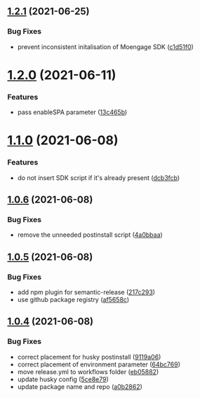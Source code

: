 ## [1.2.1](https://github.com/abillionveg/react-moengage/compare/v1.2.0...v1.2.1) (2021-06-25)


### Bug Fixes

* prevent inconsistent initalisation of Moengage SDK ([c1d51f0](https://github.com/abillionveg/react-moengage/commit/c1d51f07d60021d783e191ecfbe0caa4c9716999))

# [1.2.0](https://github.com/abillionveg/react-moengage/compare/v1.1.0...v1.2.0) (2021-06-11)


### Features

* pass enableSPA parameter ([13c465b](https://github.com/abillionveg/react-moengage/commit/13c465bacdf9458bfa2483d95a9db38bb062082b))

# [1.1.0](https://github.com/abillionveg/react-moengage/compare/v1.0.6...v1.1.0) (2021-06-08)


### Features

* do not insert SDK script if it's already present ([dcb3fcb](https://github.com/abillionveg/react-moengage/commit/dcb3fcb15385029c69f570e92fa022f282439843))

## [1.0.6](https://github.com/abillionveg/react-moengage/compare/v1.0.5...v1.0.6) (2021-06-08)


### Bug Fixes

* remove the unneeded postinstall script ([4a0bbaa](https://github.com/abillionveg/react-moengage/commit/4a0bbaa74b33a16605bcc6cfb6e49ee763fa23d7))

## [1.0.5](https://github.com/abillionveg/react-moengage/compare/v1.0.4...v1.0.5) (2021-06-08)


### Bug Fixes

* add npm plugin for semantic-release ([217c293](https://github.com/abillionveg/react-moengage/commit/217c2932523365a652fa65d6b1333452647f1eb3))
* use github package registry ([af5658c](https://github.com/abillionveg/react-moengage/commit/af5658cf118ccaaea63493db7bf26f78c5e94601))

## [1.0.4](https://github.com/abillionveg/react-moengage/compare/v1.0.3...v1.0.4) (2021-06-08)


### Bug Fixes

* correct placement for husky postinstall ([9119a06](https://github.com/abillionveg/react-moengage/commit/9119a0663ba4bd97bd263dd45476a60db68b5d57))
* correct placement of environment parameter ([64bc769](https://github.com/abillionveg/react-moengage/commit/64bc76917168546aa83ef13b8b89f180af2feda8))
* move release.yml to workflows folder ([eb05882](https://github.com/abillionveg/react-moengage/commit/eb058820153b43166ec974fbd807136796bbe6cd))
* update husky config ([5ce8e79](https://github.com/abillionveg/react-moengage/commit/5ce8e796314057c57f96e1f06105a865edc62208))
* update package name and repo ([a0b2862](https://github.com/abillionveg/react-moengage/commit/a0b28625f17b370f1a62fd61f06ec8db097d7af7))
